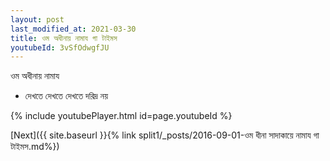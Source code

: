 ```yaml
---
layout: post
last_modified_at: 2021-03-30
title: ওম অধীনায় নামায গা টাইমস
youtubeId: 3vSfOdwgfJU
---
```

 
 
 ওম অধীনায় নামায  
 
 -  দেখতে দেখতে দেখতে দরিদ্র নয় 
 
  
 
  
 
 
 
 
 
 


{% include youtubePlayer.html id=page.youtubeId %}
 
[Next]({{ site.baseurl }}{% link  split1/_posts/2016-09-01-ওম ধীনা সাদাকায়ে নামায গা টাইমস.md%})
 
